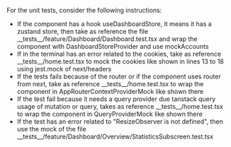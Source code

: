 For the unit tests, consider the following instructions:

- If the component has a hook useDashboardStore, it means it has a zustand store, then take as reference the file \_\_tests\_\_/feature/Dashboard/Dashboard.test.tsx and wrap
  the component with DashboardStoreProvider and use mockAccounts
- If in the terminal has an error related to the cookies, take as reference \_\_tests\_\_/home.test.tsx to mock the cookies like shown in lines 13 to 18 using jest.mock of next/headers
- If the tests fails because of the router or if the component uses router from next, take as reference \_\_tests\_\_/home.test.tsx to wrap the component in AppRouterContextProviderMock like shown there
- If the test fail because it needs a query provider due tanstack query usage of mutation or query, takes as reference \_\_tests\_\_/home.test.tsx to wrap the component in QueryProviderMock like shown there
- If the test has an error related to "ResizeObserver is not defined", then use the mock of the file \_\_tests\_\_/feature/Dashboard/Overview/StatisticsSubscreen.test.tsx
